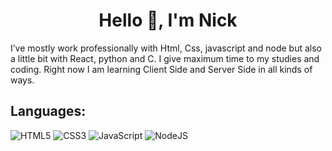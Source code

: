 <h1 align="center">Hello 👋, I'm Nick</h1>
<p> I’ve mostly work professionally with Html, Css, javascript and node but also a little bit with React, python and C. I give maximum time to my studies and coding. Right now I am learning Client Side and Server Side in all kinds of ways.</p>

##  **Languages:**

![HTML5](https://img.shields.io/badge/html5-%23E34F26.svg?style=for-the-badge&logo=html5&logoColor=white) ![CSS3](https://img.shields.io/badge/css3-%231572B6.svg?style=for-the-badge&logo=css3&logoColor=white) ![JavaScript](https://img.shields.io/badge/javascript-%23323330.svg?style=for-the-badge&logo=javascript&logoColor=%23F7DF1E) 
 ![NodeJS](https://img.shields.io/badge/node.js-6DA55F?style=for-the-badge&logo=node.js&logoColor=white)
